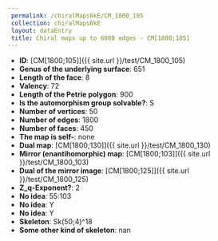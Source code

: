 ```yaml
--- 
 permalink: /chiralMaps6kE/CM_1800_105 
 collection: chiralMaps6kE
 layout: dataEntry
 title: Chiral maps up to 6000 edges - CM[1800;105]
---
```


- **ID**: [CM[1800;105]]({{ site.url }}/test/CM_1800_105)
- **Genus of the underlying surface**: 651
- **Length of the face**: 8
- **Valency**: 72
- **Length of the Petrie polygon**: 900
- **Is the automorphism group solvable?**: S
- **Number of vertices**: 50
- **Number of edges**: 1800
- **Number of faces**: 450
- **The map is self-**: none
- **Dual map**: [CM[1800;130]]({{ site.url }}/test/CM_1800_130)
- **Mirror (enantihomorphic) map**: [CM[1800;103]]({{ site.url }}/test/CM_1800_103)
- **Dual of the mirror image**: [CM[1800;125]]({{ site.url }}/test/CM_1800_125)
- **Z_q-Exponent?**: 2
- **No idea**:  55:103
- **No idea**: Y
- **No idea**: Y
- **Skeleton**: Sk(50;4)^18
- **Some other kind of skeleton**: nan
